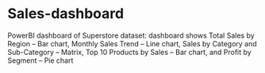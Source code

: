 # Sales-dashboard
PowerBI dashboard of Superstore dataset: dashboard shows Total Sales by Region – Bar chart, Monthly Sales Trend – Line chart, Sales by Category and Sub-Category – Matrix, Top 10 Products by Sales – Bar chart, and Profit by Segment – Pie chart
